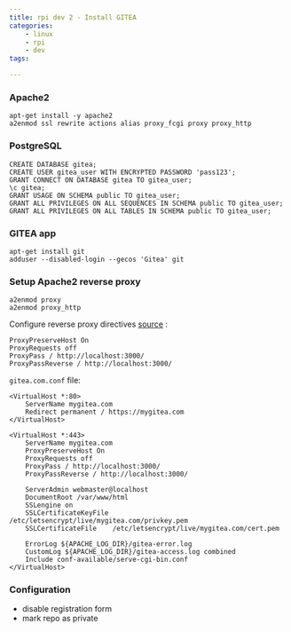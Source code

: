```yaml
---
title: rpi dev 2 - Install GITEA
categories:
    - linux
    - rpi
    - dev
tags:

---
```

### Apache2

    apt-get install -y apache2
    a2enmod ssl rewrite actions alias proxy_fcgi proxy proxy_http

### PostgreSQL

    CREATE DATABASE gitea;
    CREATE USER gitea_user WITH ENCRYPTED PASSWORD 'pass123';    
    GRANT CONNECT ON DATABASE gitea TO gitea_user;
    \c gitea;
    GRANT USAGE ON SCHEMA public TO gitea_user;
    GRANT ALL PRIVILEGES ON ALL SEQUENCES IN SCHEMA public TO gitea_user;
    GRANT ALL PRIVILEGES ON ALL TABLES IN SCHEMA public TO gitea_user;
    
### GITEA app

    apt-get install git
    adduser --disabled-login --gecos 'Gitea' git

### Setup Apache2 reverse proxy

    a2enmod proxy
    a2enmod proxy_http

Configure reverse proxy directives [source](https://www.digitalocean.com/community/questions/how-do-i-setup-gitea-with-a-domain-name-or-sub-domain) : 

    ProxyPreserveHost On
    ProxyRequests off
    ProxyPass / http://localhost:3000/
    ProxyPassReverse / http://localhost:3000/


`gitea.com.conf` file:

	<VirtualHost *:80>
		ServerName mygitea.com
		Redirect permanent / https://mygitea.com
	</VirtualHost>

	<VirtualHost *:443>
		ServerName mygitea.com
		ProxyPreserveHost On
		ProxyRequests off
		ProxyPass / http://localhost:3000/
		ProxyPassReverse / http://localhost:3000/

		ServerAdmin webmaster@localhost
		DocumentRoot /var/www/html
		SSLengine on
		SSLCertificateKeyFile /etc/letsencrypt/live/mygitea.com/privkey.pem
		SSLCertificateFile    /etc/letsencrypt/live/mygitea.com/cert.pem

		ErrorLog ${APACHE_LOG_DIR}/gitea-error.log
		CustomLog ${APACHE_LOG_DIR}/gitea-access.log combined
		Include conf-available/serve-cgi-bin.conf
	</VirtualHost>
	
	
### Configuration

* disable registration form
* mark repo as private